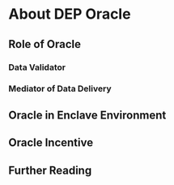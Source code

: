 # About DEP Oracle

## Role of Oracle

### Data Validator

### Mediator of Data Delivery

## Oracle in Enclave Environment

## Oracle Incentive

## Further Reading